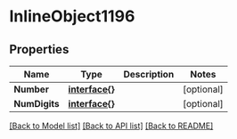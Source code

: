# InlineObject1196

## Properties

Name | Type | Description | Notes
------------ | ------------- | ------------- | -------------
**Number** | [**interface{}**](.md) |  | [optional] 
**NumDigits** | [**interface{}**](.md) |  | [optional] 

[[Back to Model list]](../README.md#documentation-for-models) [[Back to API list]](../README.md#documentation-for-api-endpoints) [[Back to README]](../README.md)



